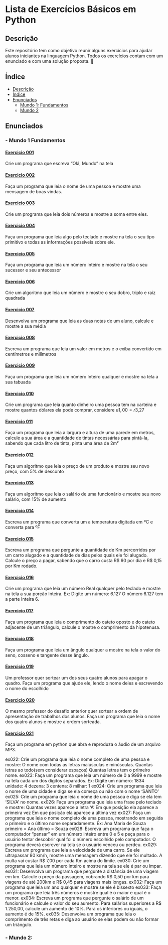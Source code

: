 # Lista de Exercícios Básicos em Python

## Descrição
Este repositório tem como objetivo reunir alguns exercícios para ajudar alunos iniciantes na linguagem Python. Todos os exercícios contam com um enunciado e com uma solução proposta. 🐍

## Índice
* [Descrição](#descrição)
* [Índice](#índice)
* [Enunciados](#enunciados)
  * [Mundo 1: Fundamentos](#--mundo-1-fundamentos)
  * [Mundo 2](#mundo-2)


## Enunciados
### - Mundo 1 Fundamentos
#### [Exercicio 001](mundo1/001.py)
Crie um programa que escreva “Olá, Mundo” na tela

#### [Exercicio 002](mundo1/002.py)
Faça um programa que leia o nome de uma pessoa e mostre uma mensagem de boas vindas.

#### [Exercicio 003](mundo1/003.py)
Crie um programa que leia dois números e mostre a soma entre eles.

#### [Exercicio 004](mundo1/004.py)
Faça um programa que leia algo pelo teclado e mostre na tela o seu tipo primitivo e todas as informações possíveis sobre ele.

#### [Exercicio 005](mundo1/005.py)
Faça um programa que leia um número inteiro e mostre na tela o seu sucessor e seu antecessor

#### [Exercicio 006](mundo1/006.py)
Crie um algoritmo que leia um número e mostre o seu dobro, triplo e raiz quadrada

#### [Exercicio 007](mundo1/007.py)
Desenvolva um programa que leia as duas notas de um aluno, calcule e mostre a sua média

#### [Exercicio 008](mundo1/008.py)
Escreva um programa que leia um valor em metros e o exiba convertido em centímetros e milímetros

#### [Exercicio 009](mundo1/009.py)
Faça um programa que leia um número Inteiro qualquer e mostre na tela a sua tabuada

#### [Exercicio 010](mundo1/010.py)
Crie um programa que leia quanto dinheiro uma pessoa tem na carteira e mostre quantos dólares ela pode comprar, considere u$1,00 = r$3,27

#### [Exercicio 011](mundo1/011.py)
Faça um programa que leia a largura e altura de uma parede em metros, calcule a sua área e a quantidade de tintas necessárias para pintá-la, sabendo que cada litro de tinta, pinta uma área de 2m²

#### [Exercicio 012](mundo1/012.py)
Faça um algoritmo que leia o preço de um produto e mostre seu novo preço, com 5% de desconto 

#### [Exercicio 013](mundo1/013.py)
Faça um algoritmo que leia o salário de uma funcionário e mostre seu novo salário, com 15% de aumento 

#### [Exercicio 014](mundo1/014.py)
Escreva um programa que converta um a temperatura digitada em ºC e converta para ºF 

#### [Exercicio 015](mundo1/015.py)
Escreva um programa que pergunte a quantidade de Km percorridos por um carro alugado e a quantidade de dias pelos quais ele foi alugado. Calcule o preço a pagar, sabendo que o carro custa R$ 60 por dia e R$ 0,15 por Km rodado. 

#### [Exercicio 016](mundo1/016.py)
Crie um programa que leia um número Real qualquer pelo teclado e mostre na tela a sua porção Inteira. Ex: Digite um número: 6.127 O número 6.127 tem a parte Inteira 6. 

#### [Exercicio 017](mundo1/017.py)
Faça um programa que leia o comprimento do cateto oposto e do cateto adjacente de um triângulo, calcule o mostre o comprimento da hipotenusa. 

#### [Exercicio 018](mundo1/018.py)
Faça um programa que leia um ângulo qualquer a mostre na tela o valor do seno, cosseno e tangente desse ângulo. 

#### [Exercicio 019](mundo1/019.py)
Um professor quer sortear um dos seus quatro alunos para apagar o quadro. Faça um programa que ajude ele, lendo o nome deles e escrevendo o nome do escolhido 

#### [Exercicio 020](mundo1/020.py)
O mesmo professor do desafio anterior quer sortear a ordem de apresentação de trabalhos dos alunos. Faça um programa que leia o nome dos quatro alunos e mostre a ordem sorteada. 

#### [Exercicio 021](mundo1/021.py)
Faça um programa em python que abra e reproduza o áudio de um arquivo MP3.  

ex022: Crie um programa que leia o nome completo de uma pessoa e mostre: O nome com todas as letras maiúsculas e minúsculas. Quantas letras ao todo(sem considerar espaços) Quantas letras tem o primeiro nome. ex023: Faça um programa que leia um número de 0 a 9999 e mostre na tela cada um dos dígitos separados. Ex: Digite um número: 1834 unidade: 4 dezena: 3 centena: 8 milhar: 1 ex024: Crie um programa que leia o nome de uma cidade e diga se ela começa ou não com o nome ‘SANTO’ ex025: Crie um programa que leia o nome de uma pessoa e diga se ela tem ‘SILVA’ no nome. ex026: Faça um programa que leia uma frase pelo teclado e mostre: Quantas vezes aparece a letra ‘A’ Em que posição ela aparece a primeira vez Em que posição ela aparece a última vez ex027: Faça um programa que leia o nome completo de uma pessoa, mostrando em seguida o primeiro e o último nome separadamente. Ex: Ana Maria de Souza primeiro = Ana último = Souza ex028: Escreva um programa que faça o computador “pensar” em um número inteiro entre 0 e 5 e peça para o usuário tentar descobrir qual foi o número escolhido pelo computador. O programa deverá escrever na tela se o usuário venceu ou perdeu. ex029: Escreva um programa que leia a velocidade de uma carro. Se ele ultrapassar 80 km/h, mostre uma mensagem dizendo que ele foi multado. A multa vai custar R$ 7,00 por cada Km acima do limite. ex030: Crie um programa que leia um número inteiro e mostre na tela se ele é par ou ímpar. ex031: Desenvolva um programa que pergunte a distância de uma viagem em km. Calcule o preço da passagem, cobrando R$ 0,50 por km para viagens de até 200km e R$ 0,45 para viagens mais longas. ex032: Faça um programa que leia um ano qualquer e mostre se ele é bissexto ex033: Faça um programa que leia três números e mostre qual é o maior e qual é o menor. ex034: Escreva um programa que pergunte o salário de um funcionário e calcule o valor do seu aumento. Para salários superiores a R$ 1.250,00, calcule um aumento de 10%. Para os inferiores ou iguais, o aumento é de 15%. ex035: Desenvolva um programa que leia o comprimento de três retas e diga ao usuário se elas podem ou não formar um triângulo.

### - Mundo 2: 

